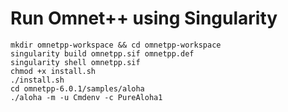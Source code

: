 # Run Omnet++ using Singularity

```
mkdir omnetpp-workspace && cd omnetpp-workspace
singularity build omnetpp.sif omnetpp.def
singularity shell omnetpp.sif
chmod +x install.sh
./install.sh
cd omnetpp-6.0.1/samples/aloha
./aloha -m -u Cmdenv -c PureAloha1
```
